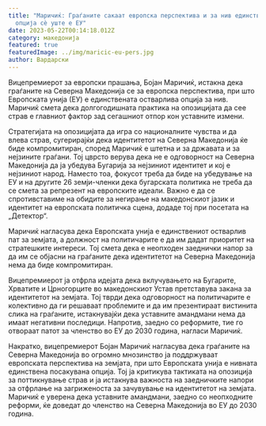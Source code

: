 ```yaml
---
title: "Маричиќ: Граѓаните сакаат европска перспектива и за нив единствената
  опција сè уште е ЕУ"
date: 2023-05-22T00:14:18.012Z
category: македонија
featured: true
featuredImage: ../img/maricic-eu-pers.jpg
author: Вардарски
---
```

Вицепремиерот за европски прашања, Бојан Маричиќ, истакна дека граѓаните на Северна Македонија се за европска перспектива, при што Европската унија (ЕУ) е единствената остварлива опција за нив. Маричиќ смета дека долгогодишната практика на опозицијата да сее страв е главниот фактор зад сегашниот отпор кон уставните измени.

Стратегијата на опозицијата да игра со националните чувства и да влева страв, сугерирајќи дека идентитетот на Северна Македонија ќе биде компромитиран, според Маричиќ е штетна и за државата и за нејзините граѓани. Тој цврсто верува дека не е одговорност на Северна Македонија да ја убедува Бугарија за нејзиниот идентитет и кој е нејзиниот народ. Наместо тоа, фокусот треба да биде на убедување на ЕУ и на другите 26 земји-членки дека бугарската политика не треба да се смета за репрезент на европските идеали. Важно е да се спротивставиме на обидите за негирање на македонскиот јазик и идентитет на европската политичка сцена, додаде тој при посетата на „Детектор“.

Маричиќ нагласува дека Европската унија е единствениот остварлив пат за земјата, а должност на политичарите е да им дадат приоритет на стратешките интереси. Тој смета дека е неопходен заеднички напор за да им се објасни на граѓаните дека идентитетот на Северна Македонија нема да биде компромитиран.

Вицепремиерот ја отфрла идејата дека вклучувањето на Бугарите, Хрватите и Црногорците во македонскиот Устав претставува закана за идентитетот на земјата. Тој тврди дека одговорност на политичарите е колективно да ги решаваат проблемите и да им презентираат вистинита слика на граѓаните, истакнувајќи дека уставните амандмани нема да имаат негативни последици. Напротив, заедно со реформите, тие го отвораат патот за членство во ЕУ до 2030 година, нагласи Маричиќ.

Накратко, вицепремиерот Бојан Маричиќ нагласува дека граѓаните на Северна Македонија во огромно мнозинство ја поддржуваат европската перспектива на земјата, при што Европската унија е нивната единствена посакувана опција. Тој ја критикува тактиката на опозиција за поттикнување страв и ја истакнува важноста на заедничките напори за отфрлање на загриженоста за зачувување на идентитетот на земјата. Маричиќ е уверена дека уставните амандмани, заедно со неопходните реформи, ќе доведат до членство на Северна Македонија во ЕУ до 2030 година.